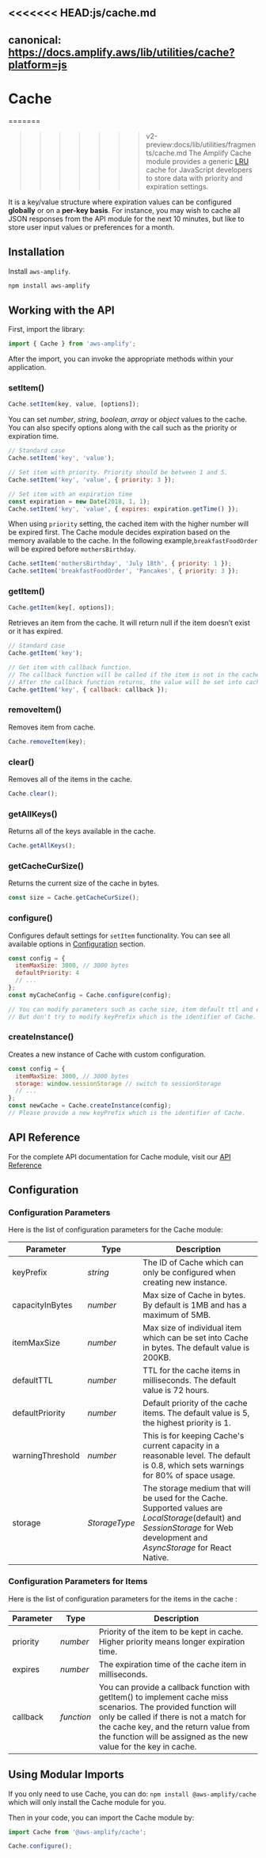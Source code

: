 <<<<<<< HEAD:js/cache.md
---
canonical: https://docs.amplify.aws/lib/utilities/cache?platform=js
---
# Cache

=======
>>>>>>> v2-preview:docs/lib/utilities/fragments/cache.md
The Amplify Cache module provides a generic [LRU](https://en.wikipedia.org/wiki/Cache_replacement_policies#Least_Recently_Used_.28LRU.29) cache for JavaScript developers to store data with priority and expiration settings. 

It is a key/value structure where expiration values can be configured **globally** or on a **per-key basis**. For instance, you may wish to cache all JSON responses from the API module for the next 10 minutes, but like to store user input values or preferences for a month.  

## Installation

Install `aws-amplify`.
```bash
npm install aws-amplify
```

## Working with the API

First, import the library:
```javascript
import { Cache } from 'aws-amplify';
```

After the import, you can invoke the appropriate methods within your application.

### setItem()

```javascript
Cache.setItem(key, value, [options]);
```

You can set *number*, *string*, *boolean*, *array* or *object* values to the cache. You can also specify options along with the call such as the priority or expiration time.

```javascript
// Standard case
Cache.setItem('key', 'value');

// Set item with priority. Priority should be between 1 and 5.
Cache.setItem('key', 'value', { priority: 3 });

// Set item with an expiration time
const expiration = new Date(2018, 1, 1);
Cache.setItem('key', 'value', { expires: expiration.getTime() });
```

When using `priority` setting, the cached item with the higher number will be expired first. The Cache module decides expiration based on the memory available to the cache. In the following example,`breakfastFoodOrder` will be expired before `mothersBirthday`.


```javascript
Cache.setItem('mothersBirthday', 'July 18th', { priority: 1 });
Cache.setItem('breakfastFoodOrder', 'Pancakes', { priority: 3 });
```

### getItem()

```javascript
Cache.getItem(key[, options]);
```
  Retrieves an item from the cache. It will return null if the item doesn’t exist or it has expired.

```javascript
// Standard case
Cache.getItem('key');

// Get item with callback function.
// The callback function will be called if the item is not in the cache.
// After the callback function returns, the value will be set into cache.
Cache.getItem('key', { callback: callback });
```

### removeItem()

  Removes item from cache.

```javascript
Cache.removeItem(key);
```

### clear()

Removes all of the items in the cache.

```javascript
Cache.clear();
```

### getAllKeys()

Returns all of the keys available in the cache.

```javascript
Cache.getAllKeys();
```

### getCacheCurSize()

Returns the current size of the cache in bytes.

```javascript
const size = Cache.getCacheCurSize();
```

### configure()

Configures default settings for `setItem` functionality. You can see all available options in [Configuration](#configuration) section.

```javascript
const config = {
  itemMaxSize: 3000, // 3000 bytes
  defaultPriority: 4
  // ...
};
const myCacheConfig = Cache.configure(config);

// You can modify parameters such as cache size, item default ttl and etc.
// But don't try to modify keyPrefix which is the identifier of Cache.
```

### createInstance()

Creates a new instance of Cache with custom configuration.

```javascript
const config = {
  itemMaxSize: 3000, // 3000 bytes
  storage: window.sessionStorage // switch to sessionStorage
  // ...
};
const newCache = Cache.createInstance(config);
// Please provide a new keyPrefix which is the identifier of Cache.
```

## API Reference

For the complete API documentation for Cache module, visit our [API Reference](https://aws-amplify.github.io/amplify-js/api/classes/cacheobject.html)

## Configuration

### Configuration Parameters

Here is the list of configuration parameters for the Cache module:

| **Parameter** | **Type** | **Description** |
|---|---|---
| keyPrefix | *string* | The ID of Cache which can only be configured when creating new instance. |
| capacityInBytes | *number* | Max size of Cache in bytes. By default is 1MB and has a maximum of 5MB. |
| itemMaxSize |  *number* | Max size of individual item which can be set into Cache in bytes. The default value is 200KB.  |
| defaultTTL | *number* | TTL for the cache items in milliseconds. The default value is 72 hours.  |
| defaultPriority | *number* | Default priority of the cache items. The default value is 5, the highest priority is 1. |
| warningThreshold | *number* | This is for keeping Cache's current capacity in a reasonable level. The default is 0.8, which sets warnings for 80% of space usage. |
| storage | *StorageType* | The storage medium that will be used for the Cache. Supported values are *LocalStorage*(default) and *SessionStorage* for Web development and *AsyncStorage* for React Native. |

### Configuration Parameters for Items

Here is the list of configuration parameters for the items in the cache :

| **Parameter** | **Type** | **Description** |
|---|---|---
| priority|*number*| Priority of the item to be kept in cache. Higher priority means longer expiration time.|
| expires |*number*|The expiration time of the cache item in milliseconds.|
| callback | *function* | You can provide a callback function with getItem() to implement cache miss scenarios. The provided function will only be called if there is not a match for the cache key, and the return value from the function will be assigned as the new value for the key in cache. |

## Using Modular Imports

If you only need to use Cache, you can do: `npm install @aws-amplify/cache` which will only install the Cache module for you.

Then in your code, you can import the Cache module by:
```javascript
import Cache from '@aws-amplify/cache';

Cache.configure();

```
